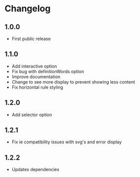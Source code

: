 # Changelog


## 1.0.0

- First public release

## 1.1.0

- Add interactive option
- Fix bug with definitionWords option
- Improve documentation
- Change to see more display to prevent showing less content
- Fix horizontal rule styling

## 1.2.0

- Add selector option

## 1.2.1

- Fix ie compatibility issues with svg's and error display


## 1.2.2
  - Updates dependencies
